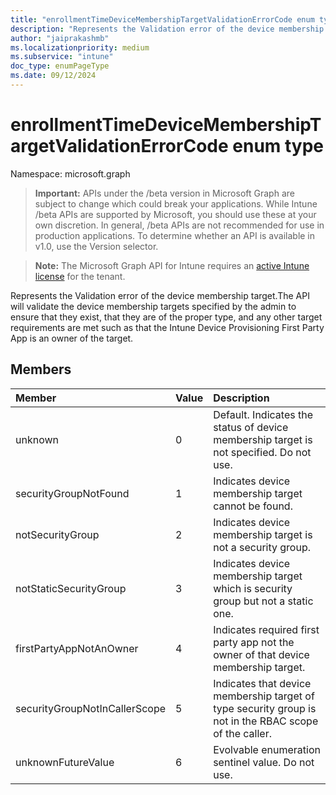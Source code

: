 ```yaml
---
title: "enrollmentTimeDeviceMembershipTargetValidationErrorCode enum type"
description: "Represents the Validation error of the device membership target.The API will validate the device membership targets specified by the admin to ensure that they exist, that they are of the proper type, and any other target requirements are met such as that the Intune Device Provisioning First Party App is an owner of the target."
author: "jaiprakashmb"
ms.localizationpriority: medium
ms.subservice: "intune"
doc_type: enumPageType
ms.date: 09/12/2024
---
```


# enrollmentTimeDeviceMembershipTargetValidationErrorCode enum type

Namespace: microsoft.graph

> **Important:** APIs under the /beta version in Microsoft Graph are subject to change which could break your applications. While Intune /beta APIs are supported by Microsoft, you should use these at your own discretion. In general, /beta APIs are not recommended for use in production applications. To determine whether an API is available in v1.0, use the Version selector.

> **Note:** The Microsoft Graph API for Intune requires an [active Intune license](https://go.microsoft.com/fwlink/?linkid=839381) for the tenant.

Represents the Validation error of the device membership target.The API will validate the device membership targets specified by the admin to ensure that they exist, that they are of the proper type, and any other target requirements are met such as that the Intune Device Provisioning First Party App is an owner of the target.

## Members
|Member|Value|Description|
|:---|:---|:---|
|unknown|0|Default. Indicates the status of device membership target is not specified. Do not use.|
|securityGroupNotFound|1|Indicates device membership target cannot be found.|
|notSecurityGroup|2|Indicates device membership target is not a security group.|
|notStaticSecurityGroup|3|Indicates device membership target which is security group but not a static one.|
|firstPartyAppNotAnOwner|4|Indicates required first party app not the owner of that device membership target.|
|securityGroupNotInCallerScope|5|Indicates that device membership target of type security group is not in the RBAC scope of the caller.|
|unknownFutureValue|6|Evolvable enumeration sentinel value. Do not use.|
